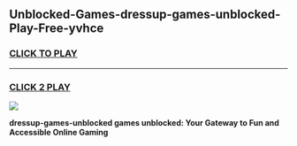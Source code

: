 
## Unblocked-Games-dressup-games-unblocked-Play-Free-yvhce
<h3>
<a href="https://premium76.site?title=dressup-games-unblocked&ref=18A1">CLICK TO PLAY</a></h3>
<hr>

<h3>
<a href="https://premium76.site?title=dressup-games-unblocked&ref=18A1">CLICK 2 PLAY</a>
  
</h3>

<a href="https://premium76.site?title=dressup-games-unblocked&ref=18A1"><img src="https://clearcache.store/games.png"></a>


**dressup-games-unblocked games unblocked: Your Gateway to Fun and Accessible Online Gaming**
